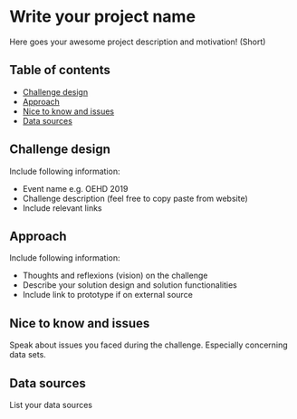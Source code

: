 # Write your project name
Here goes your awesome project description and motivation! (Short)

## Table of contents
* [Challenge design](#challenge-design)
* [Approach](#approach)
* [Nice to know and issues](#nice-to-know-and-issues)
* [Data sources](#data-sources)

## Challenge design 
Include following information:
* Event name e.g. OEHD 2019
* Challenge description (feel free to copy paste from website)
* Include relevant links

## Approach
Include following information:
* Thoughts and reflexions (vision) on the challenge
* Describe your solution design and solution functionalities
* Include link to prototype if on external source

## Nice to know and issues
Speak about issues you faced during the challenge. Especially concerning data sets.

## Data sources
List your data sources

